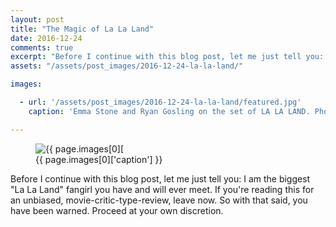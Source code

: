 ```yaml
---
layout: post
title: "The Magic of La La Land"
date: 2016-12-24
comments: true
excerpt: "Before I continue with this blog post, let me just tell you: I am the biggest 'La La Land' fangirl you have and will ever meet. If you're reading this for an unbiased, movie-critic-type-review, leave now. So with that said, you have been warned. Proceed at your own discretion."
assets: "/assets/post_images/2016-12-24-la-la-land/"

images:

  - url: '/assets/post_images/2016-12-24-la-la-land/featured.jpg'
    caption: 'Emma Stone and Ryan Gosling on the set of LA LA LAND. Photo Credit: Dale Robinette'

---
```

<figure>
<img class="outset" alt='{{ page.images[0]['caption'] }}' title='{{ page.images[0]['caption'] }}' src='{{ page.images[0]['url'] }}'/>
<figcaption>{{ page.images[0]['caption'] }}</figcaption>
</figure>

Before I continue with this blog post, let me just tell you: I am the biggest "La La Land" fangirl you have and will ever meet. If you're reading this for an unbiased, movie-critic-type-review, leave now. So with that said, you have been warned. Proceed at your own discretion.

<!-- >"City of stars are you shining just for me?" -->
